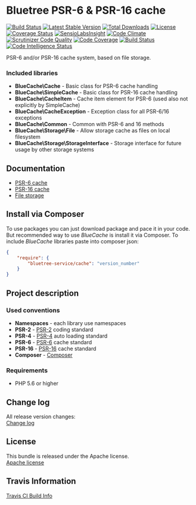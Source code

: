 Bluetree PSR-6 & PSR-16 cache
=============================

[![Build Status](https://travis-ci.org/bluetree-service/cache.svg)](https://travis-ci.org/bluetree-service/cache)
[![Latest Stable Version](https://poser.pugx.org/bluetree-service/cache/v/stable.svg)](https://packagist.org/packages/bluetree-service/cache)
[![Total Downloads](https://poser.pugx.org/bluetree-service/cache/downloads.svg)](https://packagist.org/packages/bluetree-service/cache)
[![License](https://poser.pugx.org/bluetree-service/cache/license.svg)](https://packagist.org/packages/bluetree-service/cache)
[![Coverage Status](https://coveralls.io/repos/github/bluetree-service/cache/badge.svg?branch=master)](https://coveralls.io/github/bluetree-service/cache?branch=master)
[![SensioLabsInsight](https://insight.sensiolabs.com/projects/e9b6307b-4407-4fbe-8e40-233a3ec7f352/mini.png)](https://insight.sensiolabs.com/projects/e9b6307b-4407-4fbe-8e40-233a3ec7f352)
[![Code Climate](https://codeclimate.com/github/bluetree-service/cache/badges/gpa.svg)](https://codeclimate.com/github/bluetree-service/cache)
[![Scrutinizer Code Quality](https://scrutinizer-ci.com/g/bluetree-service/cache/badges/quality-score.png?b=master)](https://scrutinizer-ci.com/g/bluetree-service/cache/?branch=master)
[![Code Coverage](https://scrutinizer-ci.com/g/bluetree-service/cache/badges/coverage.png?b=master)](https://scrutinizer-ci.com/g/bluetree-service/cache/?branch=master)
[![Build Status](https://scrutinizer-ci.com/g/bluetree-service/cache/badges/build.png?b=master)](https://scrutinizer-ci.com/g/bluetree-service/cache/build-status/master)
[![Code Intelligence Status](https://scrutinizer-ci.com/g/bluetree-service/cache/badges/code-intelligence.svg?b=master)](https://scrutinizer-ci.com/code-intelligence)

PSR-6 and/or PSR-16 cache system, based on file storage.

### Included libraries
* **BlueCache\Cache** - Basic class for PSR-6 cache handling
* **BlueCache\SimpleCache** - Basic class for PSR-16 cache handling
* **BlueCache\CacheItem** - Cache item element for PSR-6 (used also not explicitly by SimpleCache)
* **BlueCache\CacheException** - Exception class for all PSR-6/16 exceptions
* **BlueCache\Common** - Common with PSR-6 and 16 methods
* **BlueCache\Storage\File** - Allow storage cache as files on local filesystem
* **BlueCache\Storage\StorageInterface** - Storage interface for future usage by other storage systems

Documentation
--------------
* [PSR-6 cache](https://github.com/bluetree-service/cache/blob/develop/doc/psr-6-cache.md "PSR-6 cache")
* [PSR-16 cache](https://github.com/bluetree-service/cache/blob/develop/doc/psr-16-cache.md "PSR-16 cache")
* [File storage](https://github.com/bluetree-service/cache/blob/develop/doc/FileStorage.md "File storage")


Install via Composer
--------------
To use packages you can just download package and pace it in your code. But recommended
way to use _BlueCache_ is install it via Composer. To include _BlueCache_
libraries paste into composer json:

```json
{
    "require": {
        "bluetree-service/cache": "version_number"
    }
}
```

Project description
--------------

### Used conventions

* **Namespaces** - each library use namespaces
* **PSR-2** - [PSR-2](http://www.php-fig.org/psr/psr-2/) coding standard
* **PSR-4** - [PSR-4](http://www.php-fig.org/psr/psr-4/) auto loading standard
* **PSR-6** - [PSR-6](http://www.php-fig.org/psr/psr-6/) cache standard
* **PSR-16** - [PSR-16](http://www.php-fig.org/psr/psr-16/) cache standard
* **Composer** - [Composer](https://getcomposer.org/)

### Requirements

* PHP 5.6 or higher

Change log
--------------
All release version changes:  
[Change log](https://github.com/bluetree-service/cache/blob/develop/doc/changelog.md "Change log")

License
--------------
This bundle is released under the Apache license.  
[Apache license](https://github.com/bluetree-service/cache/LICENSE "Apache license")

Travis Information
--------------
[Travis CI Build Info](https://travis-ci.org/bluetree-service/cache)
